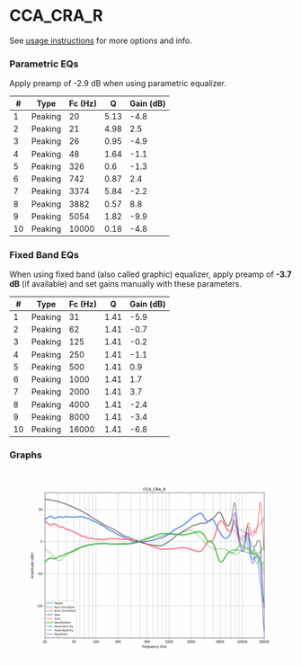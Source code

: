 # CCA_CRA_R
See [usage instructions](https://github.com/jaakkopasanen/AutoEq#usage) for more options and info.

### Parametric EQs
Apply preamp of -2.9 dB when using parametric equalizer.

|   # | Type    |   Fc (Hz) |    Q |   Gain (dB) |
|-----|---------|-----------|------|-------------|
|   1 | Peaking |        20 | 5.13 |        -4.8 |
|   2 | Peaking |        21 | 4.98 |         2.5 |
|   3 | Peaking |        26 | 0.95 |        -4.9 |
|   4 | Peaking |        48 | 1.64 |        -1.1 |
|   5 | Peaking |       326 | 0.6  |        -1.3 |
|   6 | Peaking |       742 | 0.87 |         2.4 |
|   7 | Peaking |      3374 | 5.84 |        -2.2 |
|   8 | Peaking |      3882 | 0.57 |         8.8 |
|   9 | Peaking |      5054 | 1.82 |        -9.9 |
|  10 | Peaking |     10000 | 0.18 |        -4.8 |

### Fixed Band EQs
When using fixed band (also called graphic) equalizer, apply preamp of **-3.7 dB** (if available) and set gains manually with these parameters.

|   # | Type    |   Fc (Hz) |    Q |   Gain (dB) |
|-----|---------|-----------|------|-------------|
|   1 | Peaking |        31 | 1.41 |        -5.9 |
|   2 | Peaking |        62 | 1.41 |        -0.7 |
|   3 | Peaking |       125 | 1.41 |        -0.2 |
|   4 | Peaking |       250 | 1.41 |        -1.1 |
|   5 | Peaking |       500 | 1.41 |         0.9 |
|   6 | Peaking |      1000 | 1.41 |         1.7 |
|   7 | Peaking |      2000 | 1.41 |         3.7 |
|   8 | Peaking |      4000 | 1.41 |        -2.4 |
|   9 | Peaking |      8000 | 1.41 |        -3.4 |
|  10 | Peaking |     16000 | 1.41 |        -6.8 |

### Graphs
![](./CCA_CRA_R.png)
